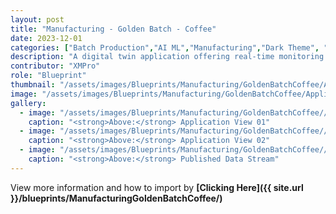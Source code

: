 ```yaml
---
layout: post
title: "Manufacturing - Golden Batch - Coffee"
date: 2023-12-01
categories: ["Batch Production","AI ML","Manufacturing","Dark Theme", "Optimization"]
description: "A digital twin application offering real-time monitoring of a coffee batch roasting asset, providing insights & optimizing operations through machine learning to predict quality and steer towards golden batch signatures."
contributor: "XMPro"
role: "Blueprint"
thumbnail: "/assets/images/Blueprints/Manufacturing/GoldenBatchCoffee/Application_02.png"
image: "/assets/images/Blueprints/Manufacturing/GoldenBatchCoffee/Application_01.png"
gallery:
  - image: "/assets/images/Blueprints/Manufacturing/GoldenBatchCoffee//Application_01.png"
    caption: "<strong>Above:</strong> Application View 01"
  - image: "/assets/images/Blueprints/Manufacturing/GoldenBatchCoffee//Application_02.png"
    caption: "<strong>Above:</strong> Application View 02"
  - image: "/assets/images/Blueprints/Manufacturing/GoldenBatchCoffee//DataStream_Running.png"
    caption: "<strong>Above:</strong> Published Data Stream"
---
```


View more information and how to import by <strong>[Clicking Here]({{ site.url }}/blueprints/ManufacturingGoldenBatchCoffee/)</strong>
